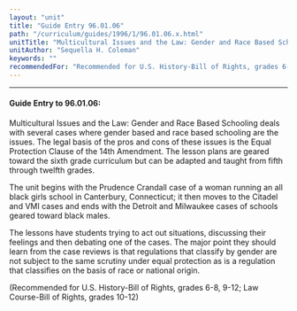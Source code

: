 ```yaml
---
layout: "unit"
title: "Guide Entry 96.01.06"
path: "/curriculum/guides/1996/1/96.01.06.x.html"
unitTitle: "Multicultural Issues and the Law: Gender and Race Based Schooling"
unitAuthor: "Sequella H. Coleman"
keywords: ""
recommendedFor: "Recommended for U.S. History-Bill of Rights, grades 6-8, 9-12; Law Course-Bill of Rights, grades 10-12"
---
```

<body>
<hr/>
<h4>
Guide Entry to 96.01.06:
</h4>
Multicultural Issues and the Law: Gender and Race Based Schooling deals with several cases where gender based and race based schooling are the issues. The legal basis of the pros and cons of these issues is the Equal Protection Clause of the 14th Amendment. The lesson plans are geared toward the sixth grade curriculum but can be adapted and taught from fifth through twelfth grades.
<p>
The unit begins with the Prudence Crandall case of a woman running an all black girls school in Canterbury, Connecticut; it then moves to the Citadel and VMI cases and ends with the Detroit and Milwaukee cases of schools geared toward black males.
</p>
<p>
The lessons have students trying to act out situations, discussing their feelings and then debating one of the cases. The major point they should learn from the case reviews is that regulations that classify by gender are not subject to the same scrutiny under equal protection as is a regulation that classifies on the basis of race or national origin.
</p>
<p>
(Recommended for U.S. History-Bill of Rights, grades 6-8, 9-12; Law Course-Bill of Rights, grades 10-12)
</p>
</body>